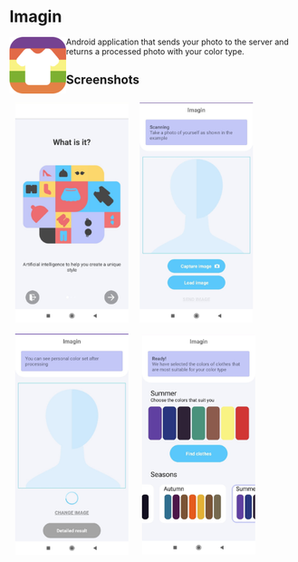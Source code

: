 # Imagin

<img src="/app/src/main/res/mipmap-hdpi/icon.png" align="left"
width="100" hspace="0" vspace="0"> 
Android application that sends your photo to the server and returns a processed photo with your color type.
<br />

## Screenshots

[<img src="/screenshots/intro.jpg" align="left"
width="200"
    hspace="10" vspace="10">]("/screenshots/intro.jpg")
[<img src="/screenshots/findimage.jpg" align="center"
width="200"
    hspace="10" vspace="10">]("/screenshots/findimage.jpg")
[<img src="/screenshots/sending.jpg" align="center"
width="200"
    hspace="10" vspace="10">]("/screenshots/sending.jpg")
[<img src="/screenshots/result.jpg" align="center"
width="200"
    hspace="10" vspace="10">]("/screenshots/result.jpg")







